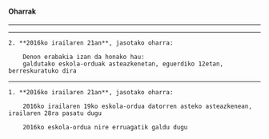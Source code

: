 #### Oharrak
-----------------------------------

----------------------------------

    2. **2016ko irailaren 21an**, jasotako oharra:

        Denon erabakia izan da honako hau:  
        galdutako eskola-orduak asteazkenetan, eguerdiko 12etan, berreskuratuko dira


----------------------------------

    1. **2016ko irailaren 21an**, jasotako oharra:

        2016ko irailaren 19ko eskola-ordua datorren asteko asteazkenean, irailaren 28ra pasatu dugu  

        2016ko eskola-ordua nire erruagatik galdu dugu
